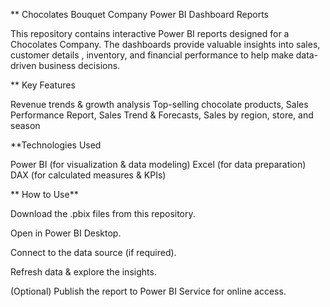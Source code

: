 ** Chocolates Bouquet Company Power BI Dashboard Reports

This repository contains interactive Power BI reports designed for a Chocolates Company. The dashboards provide valuable insights into sales, customer details , inventory, and financial performance to help make data-driven business decisions.

** Key Features

Revenue trends & growth analysis
Top-selling chocolate products, 
Sales Performance Report, 
Sales Trend & Forecasts, 
Sales by region, store, and season 

**Technologies Used

Power BI (for visualization & data modeling) Excel (for data preparation) DAX (for calculated measures & KPIs)

** How to Use** 

Download the .pbix files from this repository. 

Open in Power BI Desktop. 

Connect to the data source (if required).

Refresh data & explore the insights.

(Optional) Publish the report to Power BI Service for online access.

